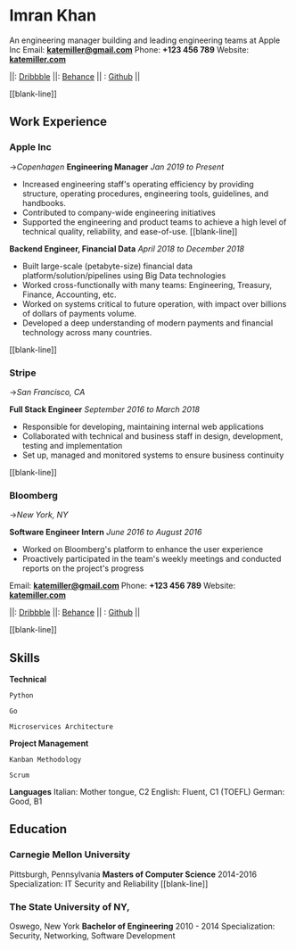 # **Imran Khan**
An engineering manager building and leading engineering teams at Apple Inc
Email: **<katemiller@gmail.com>**
Phone: **+123 456 789**
Website: **[katemiller.com](katemiller.com)**

||: [Dribbble](URL) ||: [Behance](URL) || : [Github](URL) ||

[[blank-line]]
## Work Experience

### Apple Inc
->_Copenhagen_
**Engineering Manager**
_Jan 2019 to Present_

- Increased engineering staff's operating efficiency by providing structure, operating procedures, engineering tools, guidelines, and handbooks.
- Contributed to company-wide engineering initiatives
- Supported the engineering and product teams to achieve a high level of technical quality, reliability, and ease-of-use.
[[blank-line]]

**Backend Engineer, Financial Data**
_April 2018 to December 2018_

- Built large-scale (petabyte-size) financial data platform/solution/pipelines using Big Data technologies
- Worked cross-functionally with many teams: Engineering, Treasury, Finance, Accounting, etc.
- Worked on systems critical to future operation, with impact over billions of dollars of payments volume.
- Developed a deep understanding of modern payments and financial technology across many countries.

[[blank-line]]

### Stripe
->_San Francisco, CA_

**Full Stack Engineer**
_September 2016 to March 2018_

- Responsible for developing, maintaining internal web applications
- Collaborated with technical and business staff in design, development, testing and implementation
- Set up, managed and monitored systems to ensure business continuity

[[blank-line]]

### Bloomberg
->_New York, NY_

**Software Engineer Intern**
_June 2016 to August 2016_

- Worked on Bloomberg's platform to enhance the user experience
- Proactively participated in the team's weekly meetings and conducted reports on the project's progress

Email: **<katemiller@gmail.com>**
Phone: **+123 456 789**
Website: **[katemiller.com](katemiller.com)**

||: [Dribbble](URL) ||: [Behance](URL) || : [Github](URL) ||

[[blank-line]]


## Skills

**Technical**

`Python`

`Go`

`Microservices Architecture`

**Project Management**

`Kanban Methodology`

`Scrum`

**Languages** 
Italian: Mother tongue, C2
English: Fluent, C1 (TOEFL)
German:  Good, B1

## Education

### Carnegie Mellon University
Pittsburgh, Pennsylvania
**Masters of Computer Science**
2014-2016
Specialization: IT Security and Reliability
[[blank-line]]

### The State University of NY,
Oswego, New York
**Bachelor of Engineering**
2010 - 2014
Specialization: Security, Networking, Software Development
